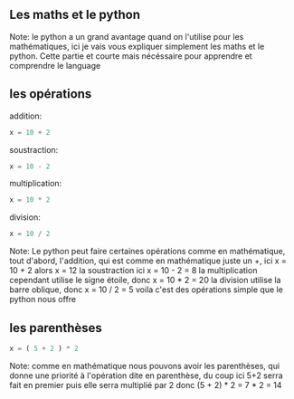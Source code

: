 ## Les maths et le python

Note:
le python a un grand avantage quand on l'utilise pour les mathématiques, ici je vais vous expliquer simplement les maths et le python. Cette partie et courte mais nécéssaire pour apprendre et comprendre le language


## les opérations
<div>

addition:
```python
x = 10 + 2
``` 
</div>
<!-- .element: class="fragment" data-fragment-index="1" -->
<div>

soustraction:
```python
x = 10 - 2
``` 
</div>
<!-- .element: class="fragment" data-fragment-index="2" -->

<div>

multiplication:
```python
x = 10 * 2
``` 
</div>
<!-- .element: class="fragment" data-fragment-index="3" -->

<div>

division:
```python
x = 10 / 2
``` 
</div>
<!-- .element: class="fragment" data-fragment-index="4" -->

Note: 
Le python peut faire certaines opérations comme en mathématique, tout d'abord, l'addition, qui est comme en mathématique juste un +, ici x = 10 + 2 alors x = 12
la soustraction ici x = 10 - 2 = 8
la multiplication cependant utilise le signe étoile, donc x = 10 * 2 = 20
la division utilise la barre oblique, donc x = 10 / 2 = 5
voila c'est des opérations simple que le python nous offre 


## les parenthèses 

<div>

```python
x = ( 5 + 2 ) * 2
``` 
</div>
<!-- .element: class="fragment" data-fragment-index="1" -->

Note:
comme en mathématique nous pouvons avoir les parenthèses, qui donne une priorité à l'opération dite en parenthèse, du coup ici 5+2 serra fait en premier puis elle serra multiplié par 2 
donc (5 + 2) * 2 = 7 * 2 = 14